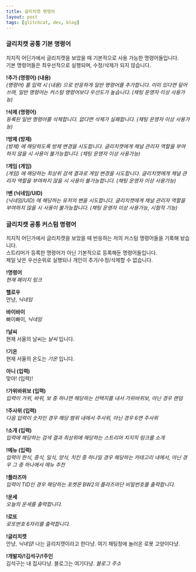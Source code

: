 ```yaml
---
title: 글리치캣 명령어
layout: post
tags: [glitchcat, dev, blog]
---
```

### 글리치캣 공통 기본 명령어
치지직 어딘가에서 글리치캣을 보았을 때 기본적으로 사용 가능한 명령어들입니다.  
기본 명령어들은 최우선적으로 실행되며, 수정/삭제가 되지 않습니다.

**!추가 (명령어) (내용)**  
*(명령어) 를 입력 시 (내용) 으로 반응하게 일반 명령어를 추가합니다. 이미 있다면 덮어쓰며, 일반 명령어는 커스텀 명령어보다 우선도가 높습니다. (채팅 운영자 이상 사용가능)*

**!삭제 (명령어)**  
*등록된 일반 명령어를 삭제합니다. 없다면 삭제가 실패합니다. (채팅 운영자 이상 사용가능)*

**!방제 (방제)**  
*(방제) 에 해당하도록 방제 변경을 시도합니다. 글리치캣에게 채널 관리자 역할을 부여하지 않을 시 사용이 불가능합니다. (채팅 운영자 이상 사용가능)*

**!게임 (게임)**  
*(게임) 에 해당하는 최상위 검색 결과로 게임 변경을 시도합니다. 글리치캣에게 채널 관리자 역할을 부여하지 않을 시 사용이 불가능합니다. (채팅 운영자 이상 사용가능)*

**!밴 (닉네임/UID)**  
*(닉네임/UID) 에 해당하는 유저의 밴을 시도합니다. 글리치캣에게 채널 관리자 역할을 부여하지 않을 시 사용이 불가능합니다. (채팅 운영자 이상 사용가능, 시험적 기능)* 

### 글리치캣 공통 커스텀 명령어
치지직 어딘가에서 글리치캣을 보았을 때 반응하는 저의 커스텀 명령어들을 기록해 놨습니다.  
스트리머가 등록한 명령어가 아닌 기본적으로 등록해둔 명령어들입니다.  
제일 낮은 우선순위로 실행되나 개인이 추가/수정/삭제할 수 없습니다.

**!명령어**  
*현재 페이지 링크*

**헬로우**  
안냥, *닉네임*

**바이바이**  
빠이빠이, *닉네임*

**!날씨**  
현재 서울의 날씨는 *날씨* 입니다.

**!기온**  
현재 서울의 온도는 *기온* 입니다.

**아니 (입력)**  
맞아! (입력)!

**!가위바위보 (입력)**  
*입력이 가위, 바위, 보 중 하나면 해당하는 선택지를 내서 가위바위보, 아닌 경우 랜덤*

**!주사위 (입력)**  
*다음 입력이 숫자인 경우 해당 범위 내에서 주사위, 아닌 경우 6면 주사위*

**!소개 (입력)**  
*입력에 해당하는 검색 결과 최상위에 해당하는 스트리머 치지직 링크를 소개*

**!메뉴 (입력)**  
*입력이 한식, 중식, 일식, 양식, 치킨 중 하나일 경우 해당하는 카테고리 내에서, 아닌 경우 그 중 하나에서 메뉴 추천*

**!플라즈마**    
*입력이 TID인 경우 해당하는 포켓몬 BW2의 플라즈마단 비밀번호를 출력합니다.*

**!운세**  
*오늘의 운세를 출력합니다.*

**!로또**  
*로또번호 6자리를 출력합니다.*

**!글리치캣**  
안냥, *닉네임*! 나는 글리치캣이라고 한다냥. 여기 채팅창에 놀러온 로봇 고양이다냥.

**!개발자/!김석구/!주인**  
김석구는 내 집사다냥. 블로그는 여기다냥. *블로그 주소*
